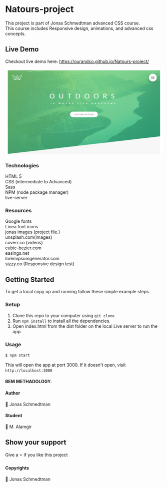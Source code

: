 # Natours-project
This project is part of Jonas Schmedtman advanced CSS course.<br/>
This course includes Responsive design, animations, and advanced css concepts. <br/>

## Live Demo
Checkout live demo here: https://ourandco.github.io/Natours-project/

![](img/shot.PNG)

### Technologies
HTML 5<br/>
CSS (intermediate to Advanced)<br/>
Sass<br/>
NPM (node package manager)<br/>
live-server<br/>
### Resources
Google fonts<br/>
Linea font icons<br />
jonas images (project file.)<br/>
unsplash.com(images)<br/>
coverr.co (videos)<br />
cubic-bezier.com<br />
easings.net<br />
loremipsumgenerator.com<br />
sizzy.co (Responsive design test) <br />


## Getting Started

To get a local copy up and running follow these simple example steps.

### Setup

1. Clone this repo to your computer using `git clone`
2. Run `npm install` to install all the dependencies.
3. Open index.html from the dist folder on the local Live server to run the app.

### Usage
```sh
$ npm start
```
This will open the app at port 3000. If it doesn't open, visit ```http://localhost:3000```

#### BEM METHADOLOGY.
#### Author
:bust_in_silhouette: Jonas Schmedtman
#### Student
:bust_in_silhouette: M. Alamgir


## Show your support

Give a ⭐️ if you like this project

#### Copyrights
:bust_in_silhouette: Jonas Schmedtman
